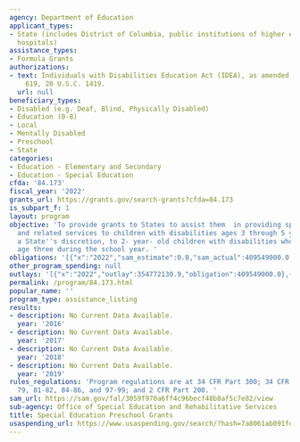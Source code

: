 ```yaml
---
agency: Department of Education
applicant_types:
- State (includes District of Columbia, public institutions of higher education and
  hospitals)
assistance_types:
- Formula Grants
authorizations:
- text: Individuals with Disabilities Education Act (IDEA), as amended, Part B, Section
    619, 20 U.S.C. 1419.
  url: null
beneficiary_types:
- Disabled (e.g. Deaf, Blind, Physically Disabled)
- Education (0-8)
- Local
- Mentally Disabled
- Preschool
- State
categories:
- Education - Elementary and Secondary
- Education - Special Education
cfda: '84.173'
fiscal_year: '2022'
grants_url: https://grants.gov/search-grants?cfda=84.173
is_subpart_f: 1
layout: program
objective: 'To provide grants to States to assist them  in providing special education
  and related services to children with disabilities ages 3 through 5 years, and at
  a State''s discretion, to 2- year- old children with disabilities who will reach
  age three during the school year. '
obligations: '[{"x":"2022","sam_estimate":0.0,"sam_actual":409549000.0,"usa_spending_actual":409546809.41},{"x":"2023","sam_estimate":20000000.0,"sam_actual":0.0,"usa_spending_actual":410115898.94},{"x":"2024","sam_estimate":502620000.0,"sam_actual":0.0,"usa_spending_actual":420207985.08}]'
other_program_spending: null
outlays: '[{"x":"2022","outlay":354772130.9,"obligation":409549000.0},{"x":"2023","outlay":172564764.15,"obligation":420000000.0},{"x":"2024","outlay":532843.28,"obligation":420000000.0}]'
permalink: /program/84.173.html
popular_name: ''
program_type: assistance_listing
results:
- description: No Current Data Available.
  year: '2016'
- description: No Current Data Available.
  year: '2017'
- description: No Current Data Available.
  year: '2018'
- description: No Current Data Available.
  year: '2019'
rules_regulations: 'Program regulations are at 34 CFR Part 300; 34 CFR Parts 76-77,
  79, 81-82, 84-86, and 97-99; and 2 CFR Part 200. '
sam_url: https://sam.gov/fal/3059f970a6ff4c96becf48b8af5c7e82/view
sub-agency: Office of Special Education and Rehabilitative Services
title: Special Education Preschool Grants
usaspending_url: https://www.usaspending.gov/search/?hash=7a8061ab091fd513c9627ef64f1c0e40
---
```


